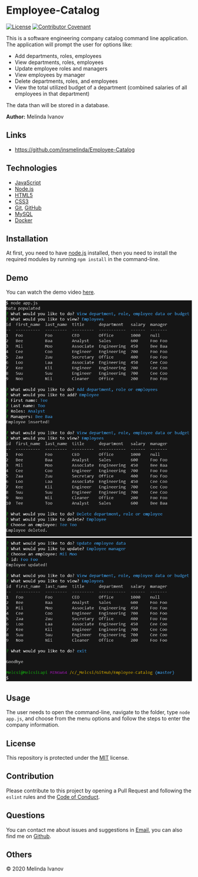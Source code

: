 # Employee-Catalog

[![License](https://img.shields.io/static/v1?label=License&message=MIT&color=green)](https://choosealicense.com/licenses/mit/)
[![Contributor Covenant](https://img.shields.io/badge/Contributor%20Covenant-v2.0%20adopted-ff69b4.svg)](https://www.contributor-covenant.org/version/2/0/code_of_conduct/)

This is a software engineering company catalog command line application. The application will prompt the user for options like:
- Add departments, roles, employees
- View departments, roles, employees
- Update employee roles and managers
- View employees by manager
- Delete departments, roles, and employees
- View the total utilized budget of a department (combined salaries of all employees in that department)

The data than will be stored in a database.

**Author:** Melinda Ivanov

## Links
- https://github.com/jnsmelinda/Employee-Catalog

## Technologies
- [JavaScript](https://www.javascript.com)
- [Node.js](https://nodejs.org/en/)
- [HTML5](https://en.wikipedia.org/wiki/HTML5)
- [CSS3](https://en.wikipedia.org/wiki/Cascading_Style_Sheets)
- [Git](https://git-scm.com/), [GitHub](https://github.com)
- [MySQL](https://www.mysql.com/)
- [Docker](https://www.docker.com/)

## Installation
At first, you need to have [node.js](https://nodejs.org/) installed, then you need to install the required modules by running `npm install` in the command-line.

## Demo

You can watch the demo video [here](https://youtu.be/0c9_DogCEpg).

![demo-image](/demo/demo1.png)
![demo-image](/demo/demo2.png)

## Usage
The user needs to open the command-line, navigate to the folder, type `node app.js`, and choose from the menu options and follow the steps to enter the company information.

## License
This repository is protected under the [MIT](https://choosealicense.com/licenses/mit/) license.

## Contribution
Please contribute to this project by opening a Pull Request and following the `eslint` rules and the [Code of Conduct](https://www.contributor-covenant.org/version/2/0/code_of_conduct/).

## Questions
You can contact me about issues and suggestions in [Email](mailto:jns.melinda@gmail.com), you can also find me on [Github](https://github.com/jnsmelinda).

## Others
© 2020 Melinda Ivanov
